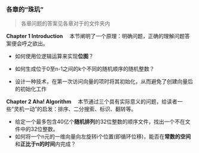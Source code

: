 ### 各章的“珠玑”
> 各章问题的答案见各章对于的文件夹内

**Chapter 1 Introduction**
&emsp;本节阐明了一个原理：明确问题，正确的理解问题答案便会呼之欲出。
- 如何使用位逻辑运算来实现**位图**？

- 如何生成位于0至n-1之间的k个不同的随机顺序的随机整数？

- 设计一种技术，在第一次访问向量的项时将其初始化，从而避免了创建向量后的初始化工作

**Chapter 2 Aha! Algorithm**
&emsp;本节通过三个具有实际意义的问题，给读者一些“灵机一动”的启发：排序、二分搜索、标识、翻转等。
- 给定一个最多包含40亿个**随机排列**的32位整数的顺序文件，找出一个不在文件中的32位整数。
- 如何将一个n元的一维向量向左旋转i个位置(即循环位移)，能否在**常数的空间**和**正比于n的时间**内完成？